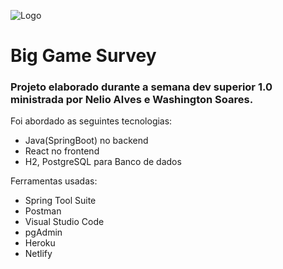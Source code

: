 ![Logo](https://user-images.githubusercontent.com/8229999/93694224-91dc3400-fadf-11ea-95a4-b31982c52e53.PNG)

<h1>Big Game Survey</h1>
<h3>Projeto elaborado durante a semana dev superior 1.0 ministrada por Nelio Alves e Washington Soares.</h3>

<p>Foi abordado as seguintes tecnologias:</p>
<ul>
  <li>Java(SpringBoot) no backend</li>
  <li>React no frontend</li>
  <li>H2, PostgreSQL para Banco de dados</li>
</ul>
<p>Ferramentas usadas:</p>
<ul>
  <li>Spring Tool Suite</li>
  <li>Postman</li>
  <li>Visual Studio Code</li>
  <li>pgAdmin</li>
  <li>Heroku</li>
  <li>Netlify</li>
</ul>

